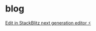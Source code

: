 # blog

[Edit in StackBlitz next generation editor ⚡️](https://stackblitz.com/~/github.com/DustyPolk/blog)